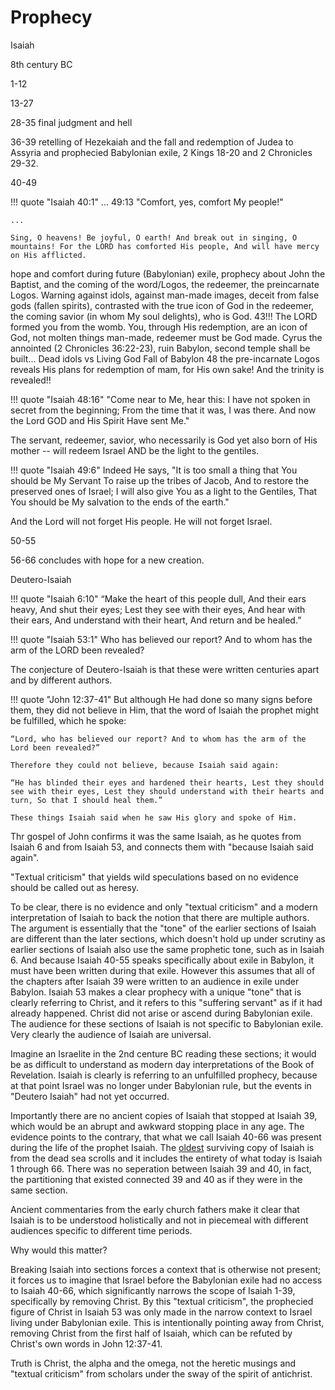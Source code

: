 # Prophecy


Isaiah

8th century BC

1-12 

13-27 

28-35 final judgment and hell

36-39 retelling of Hezekaiah and the fall and redemption of Judea to Assyria and prophecied Babylonian exile, 2 Kings 18-20 and 2 Chronicles 29-32.

40-49 

!!! quote "Isaiah 40:1" ... 49:13
    "Comfort, yes, comfort My people!"

    ...

    Sing, O heavens! Be joyful, O earth! And break out in singing, O mountains! For the LORD has comforted His people, And will have mercy on His afflicted.

hope and comfort during future (Babylonian) exile, prophecy about John the Baptist, and the coming of the word/Logos, the redeemer, the preincarnate Logos.
Warning against idols, against man-made images, deceit from false gods (fallen spirits), contrasted with the true icon of God in the redeemer, the coming savior (in whom My soul delights), who is God.
43!!!
The LORD formed you from the womb. You, through His redemption, are an icon of God, not molten things man-made, redeemer must be God made.
Cyrus the annointed (2 Chronicles 36:22-23), ruin Babylon, second temple shall be built...
Dead idols vs Living God
Fall of Babylon
48 the pre-incarnate Logos reveals His plans for redemption of mam, for His own sake!
And the trinity is revealed!!

!!! quote "Isaiah 48:16"
    "Come near to Me, hear this: I have not spoken in secret from the beginning; From the time that it was, I was there. And now the Lord GOD and His Spirit Have sent Me."


The servant, redeemer, savior, who necessarily is God yet also born of His mother -- will redeem Israel AND be the light to the gentiles.

!!! quote "Isaiah 49:6"
    Indeed He says, "It is too small a thing that You should be My Servant To raise up the tribes of Jacob, And to restore the preserved ones of Israel; I will also give You as a light to the Gentiles, That You should be My salvation to the ends of the earth."
    

And the Lord will not forget His people. He will not forget Israel.



50-55 



56-66 concludes with hope for a new creation.











Deutero-Isaiah



!!! quote "Isaiah 6:10"
    “Make the heart of this people dull, And their ears heavy, And shut their eyes; Lest they see with their eyes, And hear with their ears, And understand with their heart, And return and be healed.”

!!! quote "Isaiah 53:1"
    Who has believed our report? And to whom has the arm of the LORD been revealed?

The conjecture of Deutero-Isaiah is that these were written centuries apart and by different authors.


!!! quote "John 12:37-41"
    But although He had done so many signs before them, they did not believe in Him, that the word of Isaiah the prophet might be fulfilled, which he spoke:
    
    “Lord, who has believed our report? And to whom has the arm of the Lord been revealed?”
    
    Therefore they could not believe, because Isaiah said again:
    
    “He has blinded their eyes and hardened their hearts, Lest they should see with their eyes, Lest they should understand with their hearts and turn, So that I should heal them.”
    
    These things Isaiah said when he saw His glory and spoke of Him.


Thr gospel of John confirms it was the same Isaiah, as he quotes from Isaiah 6 and from Isaiah 53, and connects them with "because Isaiah said again".

"Textual criticism" that yields wild speculations based on no evidence should be called out as heresy.

To be clear, there is no evidence and only "textual criticism" and a modern interpretation of Isaiah to back the notion that there are multiple authors.
The argument is essentially that the "tone" of the earlier sections of Isaiah are different than the later sections, which doesn't hold up under scrutiny as earlier sections of Isaiah also use the same prophetic tone, such as in Isaiah 6.
And because Isaiah 40-55 speaks specifically about exile in Babylon, it must have been written during that exile. 
However this assumes that all of the chapters after Isaiah 39 were written to an audience in exile under Babylon. 
Isaiah 53 makes a clear prophecy with a unique "tone" that is clearly referring to Christ, and it refers to this "suffering servant" as if it had already happened. Christ did not arise or ascend during Babylonian exile. 
The audience for these sections of Isaiah is not specific to Babylonian exile.
Very clearly the audience of Isaiah are universal.

Imagine an Israelite in the 2nd centure BC reading these sections; it would be as difficult to understand as modern day interpretations of the Book of Revelation. 
Isaiah is clearly is referring to an unfulfilled prophecy, because at that point Israel was no longer under Babylonian rule, but the events in "Deutero Isaiah" had not yet occurred.

Importantly there are no ancient copies of Isaiah that stopped at Isaiah 39, which would be an abrupt and awkward stopping place in any age.
The evidence points to the contrary, that what we call Isaiah 40-66 was present during the life of the prophet Isaiah.
The [oldest](https://en.m.wikipedia.org/wiki/Isaiah_Scroll) surviving copy of Isaiah is from the dead sea scrolls and it includes the entirety of what today is Isaiah 1 through 66.
There was no seperation between Isaiah 39 and 40, in fact, the partitioning that existed connected 39 and 40 as if they were in the same section. 

Ancient commentaries from the early church fathers make it clear that Isaiah is to be understood holistically and not in piecemeal with different audiences specific to different time periods.

Why would this matter?

Breaking Isaiah into sections forces a context that is otherwise not present; it forces us to imagine that Israel before the Babylonian exile had no access to Isaiah 40-66, which significantly narrows the scope of Isaiah 1-39, specifically by removing Christ.
By this "textual criticism", the prophecied figure of Christ in Isaiah 53 was only made in the narrow context to Israel living under Babylonian exile.
This is intentionally pointing away from Christ, removing Christ from the first half of Isaiah, which can be refuted by Christ's own words in John 12:37-41.

Truth is Christ, the alpha and the omega, not the heretic musings and "textual criticism" from scholars under the sway of the spirit of antichrist.






















